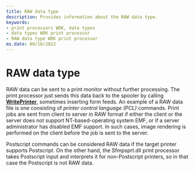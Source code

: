 ```yaml
---
title: RAW data type
description: Provides information about the RAW data type.
keywords:
- print processors WDK, data types
- data types WDK print processor
- RAW data type WDK print processor
ms.date: 09/16/2022
---
```


# RAW data type

RAW data can be sent to a print monitor without further processing. The print processor just sends this data back to the spooler by calling [**WritePrinter**](/windows/win32/printdocs/writeprinter), sometimes inserting form feeds. An example of a RAW data file is one consisting of *printer control language (PCL)* commands. Print jobs are sent from client to server in RAW format if either the client or the server does not support NT-based-operating system EMF, or if a server administrator has disabled EMF support. In such cases, image rendering is performed on the client before the job is sent to the server.

Postscript commands can be considered RAW data if the target printer supports Postscript. On the other hand, the Sfmpsprt.dll print processor takes Postscript input and interprets it for non-Postscript printers, so in that case the Postscript is not RAW data.
